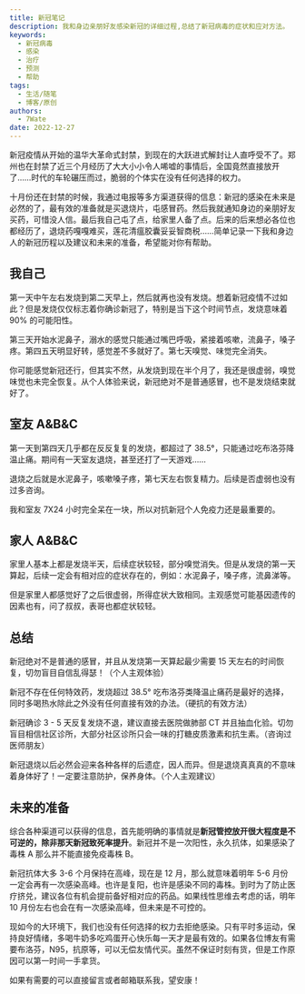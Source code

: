 ```yaml
---
title: 新冠笔记
description: 我和身边亲朋好友感染新冠的详细过程,总结了新冠病毒的症状和应对方法。
keywords:
  - 新冠病毒
  - 感染
  - 治疗
  - 预测
  - 帮助
tags:
  - 生活/随笔
  - 博客/原创
authors:
  - 7Wate
date: 2022-12-27
---
```


新冠疫情从开始的温华大革命式封禁，到现在的大跃进式解封让人直呼受不了。郑州也在封禁了近三个月经历了大大小小令人唏嘘的事情后，全国竟然直接放开了……时代的车轮碾压而过，脆弱的个体实在没有任何选择的权力。

十月份还在封禁的时候，我通过电报等多方渠道获得的信息：新冠的感染在未来是必然的了，最有效的准备就是买退烧片，屯感冒药。然后我就通知身边的亲朋好友买药，可惜没人信。最后我自己屯了点，给家里人备了点。后来的后来想必各位也都经历了，退烧药嘎嘎难买，莲花清瘟胶囊妥妥智商税……简单记录一下我和身边人的新冠历程以及建议和未来的准备，希望能对你有帮助。

## 我自己

第一天中午左右发烧到第二天早上，然后就再也没有发烧。想着新冠疫情不过如此？但是发烧仅仅标志着你确诊新冠了，特别是当下这个时间节点，发烧意味着 90% 的可能阳性。

第三天开始水泥鼻子，溺水的感觉只能通过嘴巴呼吸，紧接着咳嗽，流鼻子，嗓子疼。第四五天明显好转，感觉差不多就好了。第七天嗅觉、味觉完全消失。

你可能感觉新冠还行，但其实不然，从发烧到现在半个月了，我还是很虚弱，嗅觉味觉也未完全恢复。从个人体验来说，新冠绝对不是普通感冒，也不是发烧结束就好了。

## 室友 A&B&C

第一天到第四天几乎都在反反复复的发烧，都超过了 38.5°，只能通过吃布洛芬降温止痛。期间有一天室友退烧，甚至还打了一天游戏……

退烧之后就是水泥鼻子，咳嗽嗓子疼，第七天左右恢复精力。后续是否虚弱也没有过多咨询。

我和室友 7X24 小时完全呆在一块，所以对抗新冠个人免疫力还是最重要的。

## 家人 A&B&C

家里人基本上都是发烧半天，后续症状较轻，部分嗅觉消失。但是从发烧的第一天算起，后续一定会有相对应的症状存在的，例如：水泥鼻子，嗓子疼，流鼻涕等。

但是家里人都感觉好了之后很虚弱，所得症状大致相同。主观感觉可能基因遗传的因素也有，问了叔叔，表哥也都症状较轻。

## 总结

新冠绝对不是普通的感冒，并且从发烧第一天算起最少需要 15 天左右的时间恢复，切勿盲目自信乱得瑟！（个人主观体验）

新冠不存在任何特效药，发烧超过 38.5° 吃布洛芬类降温止痛药是最好的选择，同时多喝热水除此之外没有任何直接有效的办法。（硬抗的有效方法）

新冠确诊 3 - 5 天反复发烧不退，建议直接去医院做肺部 CT 并且抽血化验。切勿盲目相信社区诊所，大部分社区诊所只会一味的打糖皮质激素和抗生素。（咨询过医师朋友）

新冠退烧以后必然会迎来各种各样的后遗症，因人而异。但是退烧真真真的不意味着身体好了！一定要注意防护，保养身体。（个人主观建议）

## 未来的准备

综合各种渠道可以获得的信息，首先能明确的事情就是**新冠管控放开很大程度是不可逆的，除非那天新冠致死率提升**。新冠并不是一次阳性，永久抗体，如果感染了毒株 A 那么并不能直接免疫毒株 B。

新冠抗体大多 3-6 个月保持在高峰，现在是 12 月，那么就意味着明年 5-6 月份一定会再有一次感染高峰。也许是复阳，也许是感染不同的毒株。到时为了防止医疗挤兑，建议各位有机会提前备好相对应的药品。如果线性思维去考虑的话，明年 10 月份左右也会在有一次感染高峰，但未来是不可控的。

现如今的大环境下，我们也没有任何选择的权力去拒绝感染。只有平时多运动，保持良好情绪，多喝牛奶多吃鸡蛋开心快乐每一天才是最有效的。如果各位博友有需要布洛芬，N95，抗原等，可以无偿友情代买。虽然不保证时刻有货，但是工作原因可以第一时间一手拿货。

如果有需要的可以直接留言或者邮箱联系我，望安康！
